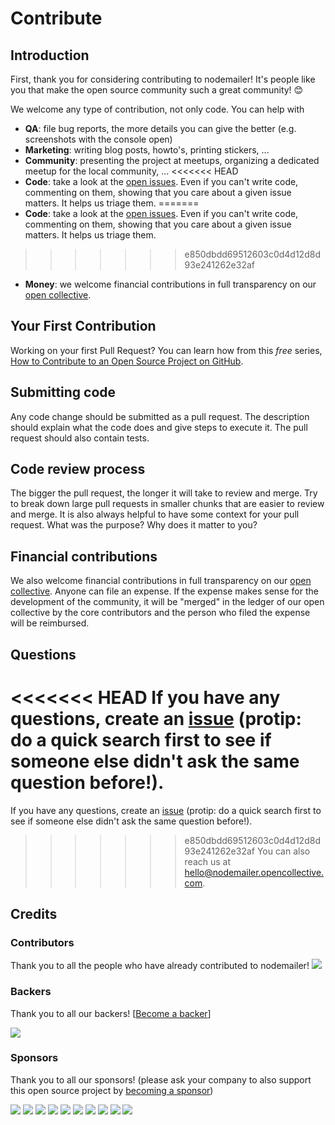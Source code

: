 # Contribute

## Introduction

First, thank you for considering contributing to nodemailer! It's people like you that make the open source community such a great community! 😊

We welcome any type of contribution, not only code. You can help with 
- **QA**: file bug reports, the more details you can give the better (e.g. screenshots with the console open)
- **Marketing**: writing blog posts, howto's, printing stickers, ...
- **Community**: presenting the project at meetups, organizing a dedicated meetup for the local community, ...
<<<<<<< HEAD
- **Code**: take a look at the [open issues](https://github.com/nodemailer/nodemailer/issues). Even if you can't write code, commenting on them, showing that you care about a given issue matters. It helps us triage them.
=======
- **Code**: take a look at the [open issues](issues). Even if you can't write code, commenting on them, showing that you care about a given issue matters. It helps us triage them.
>>>>>>> e850dbdd69512603c0d4d12d8d93e241262e32af
- **Money**: we welcome financial contributions in full transparency on our [open collective](https://opencollective.com/nodemailer).

## Your First Contribution

Working on your first Pull Request? You can learn how from this *free* series, [How to Contribute to an Open Source Project on GitHub](https://egghead.io/series/how-to-contribute-to-an-open-source-project-on-github).

## Submitting code

Any code change should be submitted as a pull request. The description should explain what the code does and give steps to execute it. The pull request should also contain tests.

## Code review process

The bigger the pull request, the longer it will take to review and merge. Try to break down large pull requests in smaller chunks that are easier to review and merge.
It is also always helpful to have some context for your pull request. What was the purpose? Why does it matter to you?

## Financial contributions

We also welcome financial contributions in full transparency on our [open collective](https://opencollective.com/nodemailer).
Anyone can file an expense. If the expense makes sense for the development of the community, it will be "merged" in the ledger of our open collective by the core contributors and the person who filed the expense will be reimbursed.

## Questions

<<<<<<< HEAD
If you have any questions, create an [issue](https://github.com/nodemailer/nodemailer/issues) (protip: do a quick search first to see if someone else didn't ask the same question before!).
=======
If you have any questions, create an [issue](issue) (protip: do a quick search first to see if someone else didn't ask the same question before!).
>>>>>>> e850dbdd69512603c0d4d12d8d93e241262e32af
You can also reach us at hello@nodemailer.opencollective.com.

## Credits

### Contributors

Thank you to all the people who have already contributed to nodemailer!
<a href="graphs/contributors"><img src="https://opencollective.com/nodemailer/contributors.svg?width=890" /></a>


### Backers

Thank you to all our backers! [[Become a backer](https://opencollective.com/nodemailer#backer)]

<a href="https://opencollective.com/nodemailer#backers" target="_blank"><img src="https://opencollective.com/nodemailer/backers.svg?width=890"></a>


### Sponsors

Thank you to all our sponsors! (please ask your company to also support this open source project by [becoming a sponsor](https://opencollective.com/nodemailer#sponsor))

<a href="https://opencollective.com/nodemailer/sponsor/0/website" target="_blank"><img src="https://opencollective.com/nodemailer/sponsor/0/avatar.svg"></a>
<a href="https://opencollective.com/nodemailer/sponsor/1/website" target="_blank"><img src="https://opencollective.com/nodemailer/sponsor/1/avatar.svg"></a>
<a href="https://opencollective.com/nodemailer/sponsor/2/website" target="_blank"><img src="https://opencollective.com/nodemailer/sponsor/2/avatar.svg"></a>
<a href="https://opencollective.com/nodemailer/sponsor/3/website" target="_blank"><img src="https://opencollective.com/nodemailer/sponsor/3/avatar.svg"></a>
<a href="https://opencollective.com/nodemailer/sponsor/4/website" target="_blank"><img src="https://opencollective.com/nodemailer/sponsor/4/avatar.svg"></a>
<a href="https://opencollective.com/nodemailer/sponsor/5/website" target="_blank"><img src="https://opencollective.com/nodemailer/sponsor/5/avatar.svg"></a>
<a href="https://opencollective.com/nodemailer/sponsor/6/website" target="_blank"><img src="https://opencollective.com/nodemailer/sponsor/6/avatar.svg"></a>
<a href="https://opencollective.com/nodemailer/sponsor/7/website" target="_blank"><img src="https://opencollective.com/nodemailer/sponsor/7/avatar.svg"></a>
<a href="https://opencollective.com/nodemailer/sponsor/8/website" target="_blank"><img src="https://opencollective.com/nodemailer/sponsor/8/avatar.svg"></a>
<a href="https://opencollective.com/nodemailer/sponsor/9/website" target="_blank"><img src="https://opencollective.com/nodemailer/sponsor/9/avatar.svg"></a>

<!-- This `CONTRIBUTING.md` is based on @nayafia's template https://github.com/nayafia/contributing-template -->